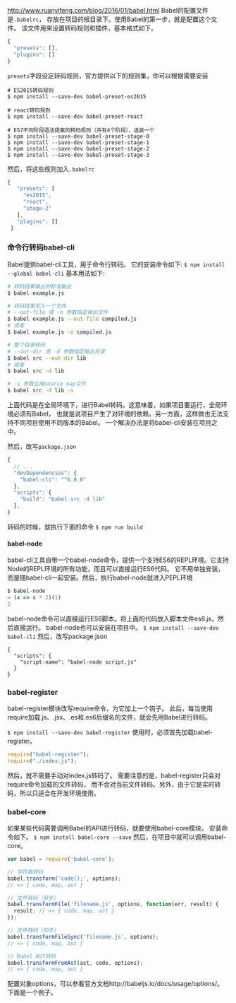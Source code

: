 http://www.ruanyifeng.com/blog/2016/01/babel.html
Babel的配置文件是`.babelrc`，
存放在项目的根目录下。使用Babel的第一步，就是配置这个文件。
该文件用来设置转码规则和插件，基本格式如下。
```js
{
  "presets": [],
  "plugins": []
}
```

`presets`字段设定转码规则，官方提供以下的规则集，你可以根据需要安装
```shell
# ES2015转码规则
$ npm install --save-dev babel-preset-es2015

# react转码规则
$ npm install --save-dev babel-preset-react

# ES7不同阶段语法提案的转码规则（共有4个阶段），选装一个
$ npm install --save-dev babel-preset-stage-0
$ npm install --save-dev babel-preset-stage-1
$ npm install --save-dev babel-preset-stage-2
$ npm install --save-dev babel-preset-stage-3
```

然后，将这些规则加入`.babelrc`
```js
{
   "presets": [
     "es2015",
     "react",
     "stage-2"
   ],
   "plugins": []
 }
```



### 命令行转码babel-cli
Babel提供babel-cli工具，用于命令行转码。
它的安装命令如下: 
`$ npm install --global babel-cli`
基本用法如下: 
```bash
# 转码结果输出到标准输出
$ babel example.js

# 转码结果写入一个文件
# --out-file 或 -o 参数指定输出文件
$ babel example.js --out-file compiled.js
# 或者
$ babel example.js -o compiled.js

# 整个目录转码
# --out-dir 或 -d 参数指定输出目录
$ babel src --out-dir lib
# 或者
$ babel src -d lib

# -s 参数生成source map文件
$ babel src -d lib -s
```

上面代码是在全局环境下，进行Babel转码。这意味着，如果项目要运行，全局环境必须有Babel，
也就是说项目产生了对环境的依赖。另一方面，这样做也无法支持不同项目使用不同版本的Babel。
一个解决办法是将babel-cli安装在项目之中。

然后，改写`package.json`
```js
{
  // ...
  "devDependencies": {
    "babel-cli": "^6.0.0"
  },
  "scripts": {
    "build": "babel src -d lib"
  },
}
```

转码的时候，就执行下面的命令
`$ npm run build`

#### babel-node
babel-cli工具自带一个babel-node命令，提供一个支持ES6的REPL环境。它支持Node的REPL环境的所有功能，而且可以直接运行ES6代码。
它不用单独安装，而是随babel-cli一起安装。然后，执行babel-node就进入PEPL环境
```js
$ babel-node
> (x => x * 2)(1)
2
```

babel-node命令可以直接运行ES6脚本。将上面的代码放入脚本文件es6.js，然后直接运行。
babel-node也可以安装在项目中。
`$ npm install --save-dev babel-cli`
然后，改写package.json
```
{
  "scripts": {
    "script-name": "babel-node script.js"
  }
}
```

### babel-register
babel-register模块改写require命令，为它加上一个钩子。
此后，每当使用require加载.js、.jsx、.es和.es6后缀名的文件，就会先用Babel进行转码。

`$ npm install --save-dev babel-register`
使用时，必须首先加载babel-register。
```js
require("babel-register");
require("./index.js");
```
然后，就不需要手动对index.js转码了。
需要注意的是，babel-register只会对require命令加载的文件转码，
而不会对当前文件转码。另外，由于它是实时转码，所以只适合在开发环境使用。

### babel-core
如果某些代码需要调用Babel的API进行转码，就要使用babel-core模块。
安装命令如下。
`$ npm install babel-core --save`
然后，在项目中就可以调用babel-core。
```js
var babel = require('babel-core');

// 字符串转码
babel.transform('code();', options);
// => { code, map, ast }

// 文件转码（异步）
babel.transformFile('filename.js', options, function(err, result) {
  result; // => { code, map, ast }
});

// 文件转码（同步）
babel.transformFileSync('filename.js', options);
// => { code, map, ast }

// Babel AST转码
babel.transformFromAst(ast, code, options);
// => { code, map, ast }
```

配置对象options，可以参看官方文档http://babeljs.io/docs/usage/options/。
下面是一个例子。

